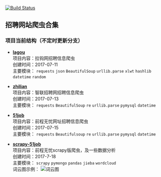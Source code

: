 [![Build Status](https://www.travis-ci.org/lishulincug/Jobs-search.svg?branch=master)](https://www.travis-ci.org/lishulincug/Jobs-search)
## 招聘网站爬虫合集
### 项目当前结构（不定时更新分支）
- [**lagou**](https://github.com/Hopetree/Jobs-search/tree/master/lagou)
</br>项目内容：拉钩网招聘信息爬虫
</br>创建时间：2017-07-11
</br>主要模块：
`requests` 
`json`
`BeautifulSoup`
`urllib.parse`
`xlwt`
`hashlib`
`datetime`
`random`
- [**zhilian**](https://github.com/Hopetree/Jobs-search/tree/master/zhilian)
</br>项目内容：智联招聘网招聘信息爬虫
</br>创建时间：2017-07-13
</br>主要模块：
`requests`
`BeautifulSoup`
`re`
`urllib.parse`
`pymysql`
`datetime`
- [**51job**](https://github.com/Hopetree/Jobs-search/tree/master/51job)
</br>项目内容：前程无忧网址招聘信息爬虫
</br>创建时间：2017-07-15
</br>主要模块：
`requests`
`Beautifulsoup`
`re`
`urllib.parse`
`pymysql`
`datetime`

- [**scrapy-51job**](https://github.com/Hopetree/Jobs-search/tree/master/scrapy-51job)
</br>项目内容：前程无忧scrapy版爬虫，及一些数据分析
</br>创建时间：2017-7-18
</br>主要模块：
`scrapy`
`pymongo`
`pandas`
`jieba`
`wordcloud`
</br>词云图示例：
![词云图](https://github.com/Hopetree/Jobs-search/blob/master/scrapy-51job/wordcloud_aixin.png)
